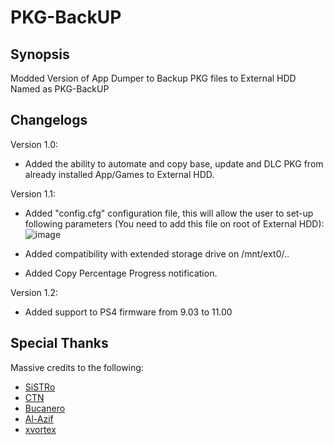 # PKG-BackUP

## Synopsis
Modded Version of App Dumper to Backup PKG files to External HDD Named as PKG-BackUP

## Changelogs
Version 1.0:
- Added the ability to automate and copy base, update and DLC PKG from already installed App/Games to External HDD.

Version 1.1:
- Added "config.cfg" configuration file, this will allow the user to set-up following parameters (You need to add this file on root of External HDD):
  ![image](https://github.com/user-attachments/assets/e6606b32-546e-4b57-8105-ce6b586979c2)

  
- Added compatibility with extended storage drive on /mnt/ext0/..
- Added Copy Percentage Progress notification.

Version 1.2:
- Added support to PS4 firmware from 9.03 to 11.00

## Special Thanks
Massive credits to the following:
- [SiSTRo](https://github.com/SiSTR0)
- [CTN](https://github.com/ctn123)
- [Bucanero](https://github.com/bucanero)
- [Al-Azif](https://github.com/Al-Azif)
- [xvortex](https://github.com/xvortex/ps4-dumper-vtx)




